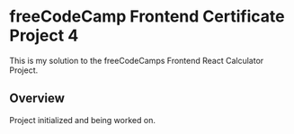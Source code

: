 # freeCodeCamp Frontend Certificate Project 4

This is my solution to the freeCodeCamps Frontend React Calculator Project.

## Overview

Project initialized and being worked on.